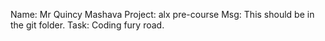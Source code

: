 Name: Mr Quincy Mashava
Project: alx pre-course
Msg: This should be in the git folder.
Task: Coding fury road.
